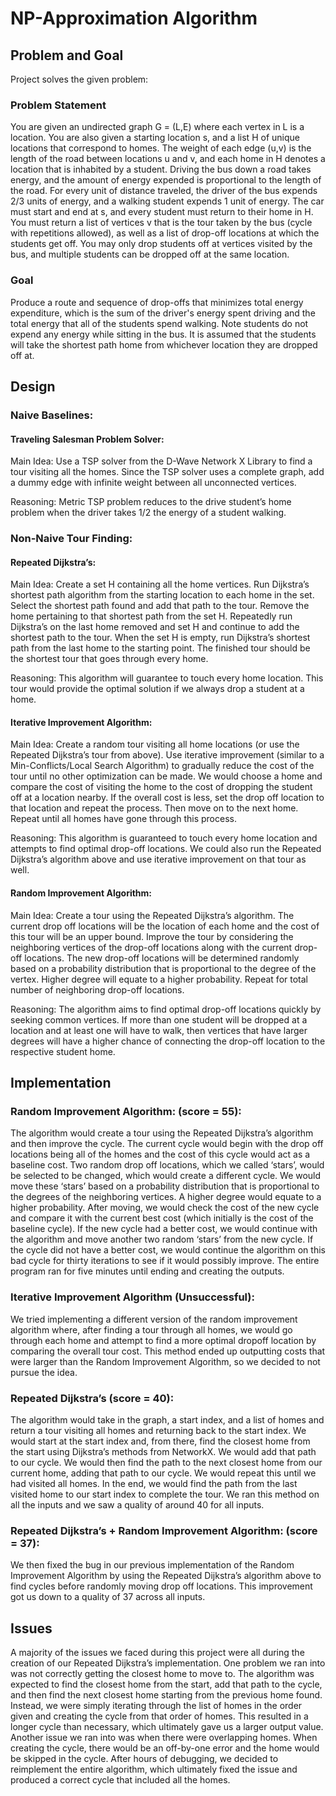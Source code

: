# NP-Approximation Algorithm

## Problem and Goal

Project solves the given problem:

### Problem Statement
You are given an undirected graph G = (L,E) where each vertex in L is a location. You are also given a starting location s, and a list H of unique locations that correspond to homes. The weight of each edge (u,v) is the length of the road between locations u and v, and each home in H denotes a location that is inhabited by a student. Driving the bus down a road takes energy, and the amount of energy expended is proportional to the length of the road. For every unit of distance traveled, the driver of the bus expends 2/3 units of energy, and a walking student expends 1 unit of energy. The car must start and end at s, and every student must return to their home in H.
You must return a list of vertices v that is the tour taken by the bus (cycle with repetitions allowed), as well as a list of drop-off locations at which the students get off. You may only drop students off at vertices visited by the bus, and multiple students can be dropped off at the same location.

### Goal
Produce a route and sequence of drop-offs that minimizes total energy expenditure, which is the sum of the driver's energy spent driving and the total energy that all of the students spend walking. Note students do not expend any energy while sitting in the bus. It is assumed that the students will take the shortest path home from whichever location they are dropped off at.

## Design

### Naive Baselines:
#### Traveling Salesman Problem Solver: 
Main Idea: Use a TSP solver from the D-Wave Network X Library to find a tour visiting all the homes. Since the TSP solver uses a complete graph, add a dummy edge with infinite weight between all unconnected vertices. 

Reasoning: Metric TSP problem reduces to the drive student’s home problem when the driver takes 1/2 the energy of a student walking.

### Non-Naive Tour Finding:
#### Repeated Dijkstra’s:
Main Idea: Create a set H containing all the home vertices. Run Dijkstra’s shortest path algorithm from the starting location to each home in the set. Select the shortest path found and add that path to the tour. Remove the home pertaining to that shortest path from the set H. Repeatedly run Dijkstra’s on the last home removed and set H and continue to add the shortest path to the tour. When the set H is empty, run Dijkstra’s shortest path from the last home to the starting point. The finished tour should be the shortest tour that goes through every home.

Reasoning: This algorithm will guarantee to touch every home location. This tour would provide the optimal solution if we always drop a student at a home. 

#### Iterative Improvement Algorithm:
Main Idea: Create a random tour visiting all home locations (or use the Repeated Dijkstra’s tour from above). Use iterative improvement (similar to a Min-Conflicts/Local Search Algorithm) to gradually reduce the cost of the tour until no other optimization can be made. We would choose a home and compare the cost of visiting the home to the cost of dropping the student off at a location nearby. If the overall cost is less, set the drop off location to that location and repeat the process. Then move on to the next home. Repeat until all homes have gone through this process.

Reasoning: This algorithm is guaranteed to touch every home location and attempts to find optimal drop-off locations. We could also run the Repeated Dijkstra’s algorithm above and use iterative improvement on that tour as well. 

#### Random Improvement Algorithm:
Main Idea: Create a tour using the Repeated Dijkstra’s algorithm. The current drop off locations will be the location of each home and the cost of this tour will be an upper bound. Improve the tour by considering the neighboring vertices of the drop-off locations along with the current drop-off locations. The new drop-off locations will be determined randomly based on a probability distribution that is proportional to the degree of the vertex. Higher degree will equate to a higher probability. Repeat for total number of neighboring drop-off locations.

Reasoning: The algorithm aims to find optimal drop-off locations quickly by seeking common vertices. If more than one student will be dropped at a location and at least one will have to walk, then vertices that have larger degrees will have a higher chance of connecting the drop-off location to the respective student home.

## Implementation
### Random Improvement Algorithm: (score = 55):
The algorithm would create a tour using the Repeated Dijkstra’s algorithm and then improve the cycle. The current cycle would begin with the drop off locations being all of the homes and the cost of this cycle would act as a baseline cost. Two random drop off locations, which we called ‘stars’, would be selected to be changed, which would create a different cycle. We would move these ‘stars’ based on a probability distribution that is proportional to the degrees of the neighboring vertices. A higher degree would equate to a higher probability. After moving, we would check the cost of the new cycle and compare it with the current best cost (which initially is the cost of the baseline cycle). If the new cycle had a better cost, we would continue with the algorithm and move another two random ‘stars’ from the new cycle. If the cycle did not have a better cost, we would continue the algorithm on this bad cycle for thirty iterations to see if it would possibly improve. The entire program ran for five minutes until ending and creating the outputs.

### Iterative Improvement Algorithm (Unsuccessful):
We tried implementing a different version of the random improvement algorithm where, after finding a tour through all homes, we would go through each home and attempt to find a more optimal dropoff location by comparing the overall tour cost. This method ended up outputting costs that were larger than the Random Improvement Algorithm, so we decided to not pursue the idea.

### Repeated Dijkstra’s (score = 40):
The algorithm would take in the graph, a start index, and a list of homes and return a tour visiting all homes and returning back to the start index. We would start at the start index and, from there, find the closest home from the start using Dijkstra’s methods from NetworkX. We would add that path to our cycle. We would then find the path to the next closest home from our current home, adding that path to our cycle. We would repeat this until we had visited all homes. In the end, we would find the path from the last visited home to our start index to complete the tour. We ran this method on all the inputs and we saw a quality of around 40 for all inputs. 

### Repeated Dijkstra’s + Random Improvement Algorithm: (score = 37):
We then fixed the bug in our previous implementation of the Random Improvement Algorithm by using the Repeated Dijkstra’s algorithm above to find cycles before randomly moving drop off locations. This improvement got us down to a quality of 37 across all inputs.

## Issues

A majority of the issues we faced during this project were all during the creation of our Repeated Dijkstra’s implementation. 
One problem we ran into was not correctly getting the closest home to move to. The algorithm was expected to find the closest home from the start, add that path to the cycle, and then find the next closest home starting from the previous home found. Instead, we were simply iterating through the list of homes in the order given and creating the cycle from that order of homes. This resulted in a longer cycle than necessary, which ultimately gave us a larger output value.
Another issue we ran into was when there were overlapping homes. When creating the cycle, there would be an off-by-one error and the home would be skipped in the cycle. After hours of debugging, we decided to reimplement the entire algorithm, which ultimately fixed the issue and produced a correct cycle that included all the homes.
